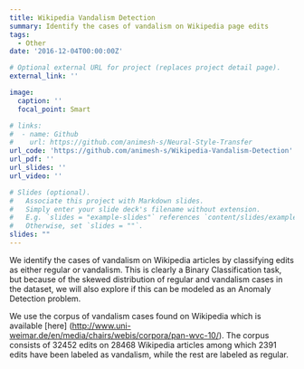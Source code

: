 ```yaml
---
title: Wikipedia Vandalism Detection
summary: Identify the cases of vandalism on Wikipedia page edits
tags:
  - Other
date: '2016-12-04T00:00:00Z'

# Optional external URL for project (replaces project detail page).
external_link: ''

image:
  caption: ''
  focal_point: Smart

# links:
#  - name: Github
#    url: https://github.com/animesh-s/Neural-Style-Transfer
url_code: 'https://github.com/animesh-s/Wikipedia-Vandalism-Detection'
url_pdf: ''
url_slides: ''
url_video: ''

# Slides (optional).
#   Associate this project with Markdown slides.
#   Simply enter your slide deck's filename without extension.
#   E.g. `slides = "example-slides"` references `content/slides/example-slides.md`.
#   Otherwise, set `slides = ""`.
slides: ""
---
```


We identify the cases of vandalism on Wikipedia articles by classifying edits as either regular or vandalism. This is clearly a Binary Classification task, but because of the skewed distribution of regular and vandalism cases in the dataset, we will also explore if this can be modeled as an Anomaly Detection problem.

We use the corpus of vandalism cases found on Wikipedia which is available [here] (http://www.uni-weimar.de/en/media/chairs/webis/corpora/pan-wvc-10/). The corpus consists of 32452 edits on 28468 Wikipedia articles among which 2391 edits have been labeled as vandalism, while the rest are labeled as regular.
